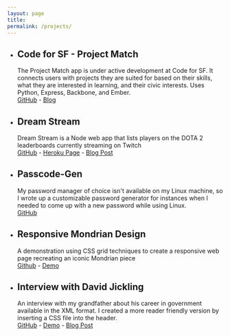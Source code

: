 ```yaml
---
layout: page
title:
permalink: /projects/
---
```


<ul class="post-list">
  <li><h2 class="project-title">Code for SF - Project Match</h2>
  <div class="project-text">The Project Match app is under active development at Code for SF. It connects users with projects they are suited for based on their skills, what they are interested in learning, and their civic interests. Uses Python, Express, Backbone, and Ember.</div>
    <div class="project-links"><a href="https://github.com/designforsf/brigade-matchmaker">GitHub</a> - <a href="https://pauljickling.github.io/2018/06/15/code-for-sf-messaging.html">Blog</a></div></li>

  <li><h2 class="project-title">Dream Stream</h2>
  <div class="project-text">Dream Stream is a Node web app that lists players on the DOTA 2 leaderboards currently streaming on Twitch</div>
  <div class="project-links"><a href="https://github.com/pauljickling/Dream-Stream">GitHub</a> - <a href="https://dreamstream.herokuapp.com">Heroku Page</a> - <a href="https://pauljickling.github.io/2017/03/29/Dream-Stream-Evaluation.html">Blog Post</a></div></li>

  <li><h2 class="project-title">Passcode-Gen</h2>
  <div class="project-text">My password manager of choice isn't available on my Linux machine, so I wrote up a customizable password generator for instances when I needed to come up with a new password while using Linux.</div>
  <div class="project-links"><a href="https://github.com/pauljickling/Passcode-Gen">GitHub</a></div></li>

  <li><h2 class="project-title">Responsive Mondrian Design</h2>
  <div class="project-text">A demonstration using CSS grid techniques to create a responsive web page recreating an iconic Mondrian piece</div>
  <div class="project-links"><a href="https://github.com/pauljickling/Mondrian-Grid-Demo">Github</a> - <a href="https://pauljickling.github.io/sites/mondrian">Demo</a></div></li>

  <li><h2 class="project-title">Interview with David Jickling</h2>
  <div class="project-text">An interview with my grandfather about his career in government available in the XML format. I created a more reader friendly version by inserting a CSS file into the header.</div>
  <div class="project-links"><a href="https://github.com/pauljickling/Interview-with-David-Jickling">GitHub</a> - <a href="https://pauljickling.github.io/sites/loc/loc.xml">Demo</a> - <a href="https://pauljickling.github.io/2017/04/02/Interview-With-David-Jickling-Evaluation.html">Blog Post</a></div></li>
